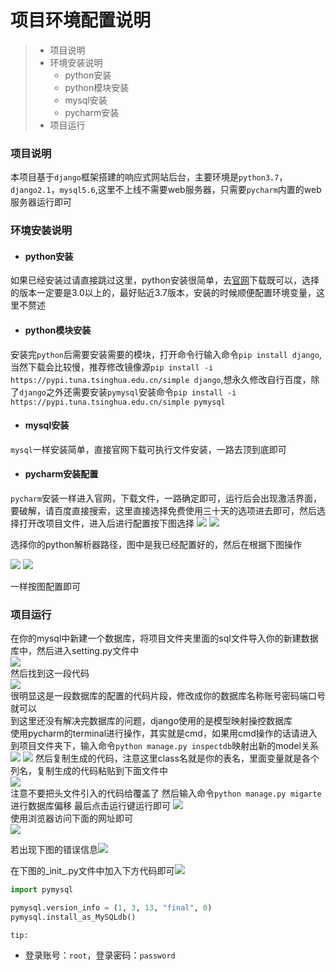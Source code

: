 # 项目环境配置说明
> * 项目说明
> * 环境安装说明
>   * python安装
>   * python模块安装
>   * mysql安装
>   * pycharm安装
> * 项目运行

### 项目说明
本项目基于`django`框架搭建的响应式网站后台，主要环境是`python3.7`，`django2.1`，`mysql5.6`,这里不上线不需要web服务器，只需要`pycharm`内置的web服务器运行即可

### 环境安装说明
* #### python安装
如果已经安装过请直接跳过这里，python安装很简单，去[官网](https://www.python.org/downloads/windows/)下载既可以，选择的版本一定要是3.0以上的，最好贴近3.7版本，安装的时候顺便配置环境变量，这里不赘述

* #### python模块安装
安装完`python`后需要安装需要的模块，打开命令行输入命令`pip install django`,当然下载会比较慢，推荐修改镜像源`pip install -i https://pypi.tuna.tsinghua.edu.cn/simple django`,想永久修改自行百度，除了`django`之外还需要安装`pymysql`安装命令`pip install -i https://pypi.tuna.tsinghua.edu.cn/simple pymysql`

* #### mysql安装
`mysql`一样安装简单，直接官网下载可执行文件安装，一路去顶到底即可

* #### pycharm安装配置
`pycharm`安装一样进入官网，下载文件，一路确定即可，运行后会出现激活界面，要破解，请百度直接搜索，这里直接选择免费使用三十天的选项进去即可，然后选择打开改项目文件，进入后进行配置按下图选择
![](./img/1.jpg)
![](./img/2.jpg)

选择你的python解析器路径，图中是我已经配置好的，然后在根据下图操作

![](./img/3.jpg)
![](./img/4.jpg)

一样按图配置即可

### 项目运行
在你的mysql中新建一个数据库，将项目文件夹里面的sql文件导入你的新建数据库中，然后进入setting.py文件中  
![](./img/6.jpg)  
然后找到这一段代码  
![](./img/7.jpg)  
很明显这是一段数据库的配置的代码片段，修改成你的数据库名称账号密码端口号就可以  
到这里还没有解决完数据库的问题，django使用的是模型映射操控数据库  
使用pycharm的terminal进行操作，其实就是cmd，如果用cmd操作的话请进入到项目文件夹下，输入命令`python manage.py inspectdb`映射出新的model关系  
![](./img/5.jpg)
![](./img/8.jpg)
然后复制生成的代码，注意这里class名就是你的表名，里面变量就是各个列名，复制生成的代码粘贴到下面文件中   
![](./img/9.jpg)  
注意不要把头文件引入的代码给覆盖了
然后输入命令`python manage.py migarte`进行数据库偏移
最后点击运行键运行即可
![](./img/10.jpg)  
使用浏览器访问下面的网址即可  
![](./img/11.jpg)  



若出现下图的错误信息![](./img/12.jpg)

在下图的_init_.py文件中加入下方代码即可![](.\img\13.jpg)

```python
import pymysql

pymysql.version_info = (1, 3, 13, "final", 0)
pymysql.install_as_MySQLdb()

```

`tip:`

+ 登录账号：`root`，登录密码：`password`
